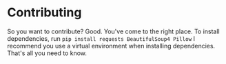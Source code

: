 # Contributing
So you want to contribute? Good. You've come to the right place. 
To install dependencies, run `pip install requests BeautifulSoup4 Pillow` 
I recommend you use a virtual environment when installing dependencies.
That's all you need to know. 